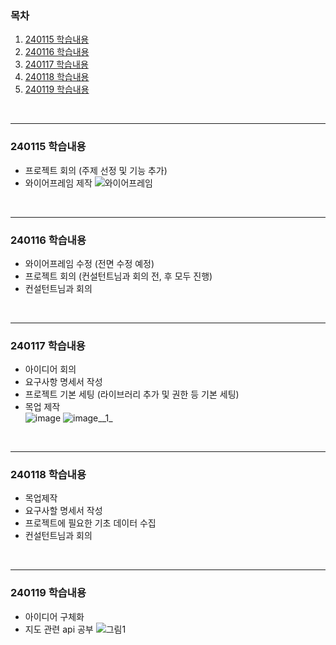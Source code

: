 ### 목차
1. [240115 학습내용](#240115-학습내용)
2. [240116 학습내용](#240116-학습내용)
3. [240117 학습내용](#240117-학습내용)
4. [240118 학습내용](#240118-학습내용)
5. [240119 학습내용](#240119-학습내용)

<br>
<hr>

### 240115 학습내용
- 프로젝트 회의 (주제 선정 및 기능 추가)
- 와이어프레임 제작
![와이어프레임](/uploads/9ed17374f1a0891e0744dff749c7453a/롤링.png)

<br>
<hr>

### 240116 학습내용
- 와이어프레임 수정 (전면 수정 예정)
- 프로젝트 회의 (컨설턴트님과 회의 전, 후 모두 진행)
- 컨설턴트님과 회의

<br>
<hr>

### 240117 학습내용
- 아이디어 회의
- 요구사항 명세서 작성
- 프로젝트 기본 세팅 (라이브러리 추가 및 권한 등 기본 세팅)
- 목업 제작  
![image](/uploads/0e3c0cca16473d10d1bea84d4a119895/image.png)
![image__1_](/uploads/e208a97f52ecf5adff462c4c425e6212/image__1_.png)

<br>
<hr>

### 240118 학습내용
- 목업제작
- 요구사할 명세서 작성
- 프로젝트에 필요한 기초 데이터 수집
- 컨설턴트님과 회의

<br>
<hr>

### 240119 학습내용
- 아이디어 구체화
- 지도 관련 api 공부
![그림1](/uploads/f0e2943fbffd06061fb36862e168e12a/그림1.png)
